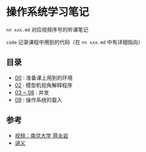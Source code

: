# 操作系统学习笔记

`nn xxx.md` 对应视频序号的听课笔记

`code` 记录课程中用到的代码（在 `nn xxx.md` 中有详细指向）

## 目录

- [00]() : 准备课上用到的环境
- [02]() : 模型机视角解释程序
- [03 ~ 08]() : 并发
- [09]() : 操作系统的载入

## 参考

- [视频：南京大学 蒋炎岩](https://www.bilibili.com/video/BV1Cm4y1d7Ur/?spm_id_from=333.788&vd_source=454e9c56dd1d2d25131e921b939a8d39)
- [讲义](https://jyywiki.cn/OS/2022/index.html)